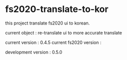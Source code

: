 # fs2020-translate-to-kor

this project translate fs2020 ui to korean.

current object : re-translate ui to more accurate translate

current version : 0.4.5
current fs2020 version :

development version : 0.5.0
